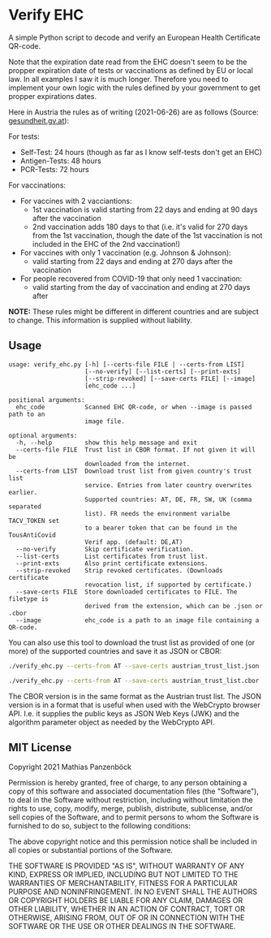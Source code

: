 Verify EHC
==========

A simple Python script to decode and verify an European Health Certificate QR-code.

Note that the expiration date read from the EHC doesn't seem to be the propper
expiration date of tests or vaccinations as defined by EU or local law. In all
examples I saw it is much longer. Therefore you need to implement your own logic
with the rules defined by your government to get propper expirations dates.

Here in Austria the rules as of writing (2021-06-26) are as follows (Source:
[gesundheit.gv.at](https://www.gesundheit.gv.at/service/gruener-pass/inhalt#heading_Was_bekomme_ich_ein_Impfzertifikat_und_wie_lange_gilt_es_)):

For tests:

* Self-Test: 24 hours (though as far as I know self-tests don't get an EHC)
* Antigen-Tests: 48 hours
* PCR-Tests: 72 hours

For vaccinations:

* For vaccines with 2 vacciantions:
  - 1st vaccination is valid starting from 22 days and ending at 90 days after
    the vaccination
  - 2nd vaccination adds 180 days to that (i.e. it's valid for 270 days from
    the 1st vaccination, though the date of the 1st vaccination is not included
    in the EHC of the 2nd vaccination!)
* For vaccines with only 1 vaccination (e.g. Johnson & Johnson):
  - valid starting from 22 days and ending at 270 days after the vaccination
* For people recovered from COVID-19 that only need 1 vaccination:
  - valid starting from the day of vaccination and ending at 270 days after

**NOTE:** These rules might be different in different countries and are subject
to change. This information is supplied without liability.

Usage
-----

```plain
usage: verify_ehc.py [-h] [--certs-file FILE | --certs-from LIST]
                     [--no-verify] [--list-certs] [--print-exts]
                     [--strip-revoked] [--save-certs FILE] [--image]
                     [ehc_code ...]

positional arguments:
  ehc_code           Scanned EHC QR-code, or when --image is passed path to an
                     image file.

optional arguments:
  -h, --help         show this help message and exit
  --certs-file FILE  Trust list in CBOR format. If not given it will be
                     downloaded from the internet.
  --certs-from LIST  Download trust list from given country's trust list
                     service. Entries from later country overwrites earlier.
                     Supported countries: AT, DE, FR, SW, UK (comma separated
                     list). FR needs the environment varialbe TACV_TOKEN set
                     to a bearer token that can be found in the TousAntiCovid
                     Verif app. (default: DE,AT)
  --no-verify        Skip certificate verification.
  --list-certs       List certificates from trust list.
  --print-exts       Also print certificate extensions.
  --strip-revoked    Strip revoked certificates. (Downloads certificate
                     revocation list, if supported by certificate.)
  --save-certs FILE  Store downloaded certificates to FILE. The filetype is
                     derived from the extension, which can be .json or .cbor
  --image            ehc_code is a path to an image file containing a QR-code.
```

You can also use this tool to download the trust list as provided of one (or
more) of the supported countries and save it as JSON or CBOR:

```bash
./verify_ehc.py --certs-from AT --save-certs austrian_trust_list.json
```

```bash
./verify_ehc.py --certs-from AT --save-certs austrian_trust_list.cbor
```

The CBOR version is in the same format as the Austrian trust list. The JSON
version is in a format that is useful when used with the WebCrypto browser API.
I.e. it supplies the public keys as JSON Web Keys (JWK) and the algorithm
parameter object as needed by the WebCrypto API.

MIT License
-----------

Copyright 2021 Mathias Panzenböck

Permission is hereby granted, free of charge, to any person obtaining a copy of
this software and associated documentation files (the "Software"), to deal in
the Software without restriction, including without limitation the rights to
use, copy, modify, merge, publish, distribute, sublicense, and/or sell copies of
the Software, and to permit persons to whom the Software is furnished to do so,
subject to the following conditions:

The above copyright notice and this permission notice shall be included in all
copies or substantial portions of the Software.

THE SOFTWARE IS PROVIDED "AS IS", WITHOUT WARRANTY OF ANY KIND, EXPRESS OR
IMPLIED, INCLUDING BUT NOT LIMITED TO THE WARRANTIES OF MERCHANTABILITY, FITNESS
FOR A PARTICULAR PURPOSE AND NONINFRINGEMENT. IN NO EVENT SHALL THE AUTHORS OR
COPYRIGHT HOLDERS BE LIABLE FOR ANY CLAIM, DAMAGES OR OTHER LIABILITY, WHETHER
IN AN ACTION OF CONTRACT, TORT OR OTHERWISE, ARISING FROM, OUT OF OR IN
CONNECTION WITH THE SOFTWARE OR THE USE OR OTHER DEALINGS IN THE SOFTWARE.
